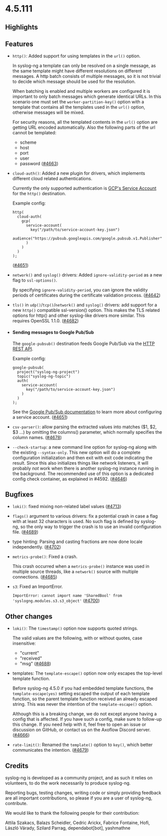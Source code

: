 4.5.111
=======

## Highlights

<Fill this block manually from the blocks below>

## Features

  * `http()`: Added support for using templates in the `url()` option.

    In syslog-ng a template can only be resolved on a single message, as the same
    template might have different resolutions on different messages. A http batch
    consists of multiple messages, so it is not trivial to decide which message should
    be used for the resolution.

    When batching is enabled and multiple workers are configured it is important to
    only batch messages which generate identical URLs. In this scenario one must set
    the `worker-partition-key()` option with a template that contains all the templates
    used in the `url()` option, otherwise messages will be mixed.

    For security reasons, all the templated contents in the `url()` option are getting
    URL encoded automatically. Also the following parts of the url cannot be templated:
      * scheme
      * host
      * port
      * user
      * password
    ([#4663](https://github.com/syslog-ng/syslog-ng/pull/4663))

  * `cloud-auth()`: Added a new plugin for drivers, which implements different cloud related authentications.

    Currently the only supported authentication is [GCP's Service Account](https://cloud.google.com/iam/docs/service-account-overview) for the `http()` destination.

    Example config:
    ```
    http(
      cloud-auth(
        gcp(
          service-account(
            key("/path/to/service-account-key.json")
            audience("https://pubsub.googleapis.com/google.pubsub.v1.Publisher")
          )
        )
      )
    );
    ```
    ([#4651](https://github.com/syslog-ng/syslog-ng/pull/4651))

  * `network()` and `syslog()` drivers: Added `ignore-validity-period` as a new flag to `ssl-options()`.

    By specifying `ignore-validity-period`, you can ignore the validity periods
    of certificates during the certificate validation process.
    ([#4642](https://github.com/syslog-ng/syslog-ng/pull/4642))

  * `tls()` in `udp()`/`tcp()`/`network()` and `syslog()` drivers: add support
    for a new `http()` compatible ssl-version() option. This makes the TLS
    related options for http() and other syslog-like drivers more similar. This
    requires OpenSSL 1.1.0.
    ([#4682](https://github.com/syslog-ng/syslog-ng/pull/4682))

  * #### Sending messages to Google Pub/Sub

    The `google-pubsub()` destination feeds Google Pub/Sub via the [HTTP REST API](https://cloud.google.com/pubsub/docs/reference/rest/v1/projects.topics/publish).

    Example config:
    ```
    google-pubsub(
      project("syslog-ng-project")
      topic("syslog-ng-topic")
      auth(
        service-account(
          key("/path/to/service-account-key.json")
        )
      )
    );
    ```

    See the [Google Pub/Sub documentation](https://cloud.google.com/pubsub/docs/building-pubsub-messaging-system) to learn more about configuring a service account.
    ([#4651](https://github.com/syslog-ng/syslog-ng/pull/4651))

  * `csv-parser()`: allow parsing the extracted values into matches ($1, $2, $3 ...)
    by omitting the columns() parameter, which normally specifies the column
    names.
    ([#4678](https://github.com/syslog-ng/syslog-ng/pull/4678))

  * `--check-startup`: a new command line option for syslog-ng along with the
    existing `--syntax-only`. This new option will do a complete configuration
    initialization and then exit with exit code indicating the result. Since
    this also initializes things like network listeners, it will probably _not_
    work when there is another syslog-ng instance running in the background. The
    recommended use of this option is a dedicated config check container, as
    explained in #4592.
    ([#4646](https://github.com/syslog-ng/syslog-ng/pull/4646))


## Bugfixes

  * `loki()`: fixed mixing non-related label values
    ([#4713](https://github.com/syslog-ng/syslog-ng/pull/4713))

  * `flags()` argument to various drivers: fix a potential crash in case a flag with at least 32 characters is used.
    No such flag is defined by syslog-ng, so the only way to trigger the crash is to use an invalid configuration file.
    ([#4689](https://github.com/syslog-ng/syslog-ng/pull/4689))

  * type hinting: Parsing and casting fractions are now done locale independently.
    ([#4702](https://github.com/syslog-ng/syslog-ng/pull/4702))

  * `metrics-probe()`: Fixed a crash.

    This crash occurred when a `metrics-probe()` instance was used in multiple source threads,
    like a `network()` source with multiple connections.
    ([#4685](https://github.com/syslog-ng/syslog-ng/pull/4685))

  * `s3`: Fixed an ImportError.

    `ImportError: cannot import name 'SharedBool' from 'syslogng.modules.s3.s3_object'`
    ([#4700](https://github.com/syslog-ng/syslog-ng/pull/4700))


## Other changes

  * `loki()`: The `timestamp()` option now supports quoted strings.

    The valid values are the following, with or without quotes, case insensitive:
      * "current"
      * "received"
      * "msg"
    ([#4688](https://github.com/syslog-ng/syslog-ng/pull/4688))

  * templates: The `template-escape()` option now only escapes the top-level template function.

    Before syslog-ng 4.5.0 if you had embedded template functions, the `template-escape(yes)` setting
    escaped the output of each template function, so the parent template function received an
    already escaped string. This was never the intention of the `template-escape()` option.

    Although this is a breaking change, we do not except anyone having a config that is affected.
    If you have such a config, make sure to follow-up this change. If you need help with it, feel
    free to open an issue or discussion on GitHub, or contact us on the Axoflow Discord server.
    ([#4666](https://github.com/syslog-ng/syslog-ng/pull/4666))

  * `rate-limit()`: Renamed the `template()` option to `key()`, which better communicates the intention.
    ([#4679](https://github.com/syslog-ng/syslog-ng/pull/4679))


## Credits

syslog-ng is developed as a community project, and as such it relies
on volunteers, to do the work necessarily to produce syslog-ng.

Reporting bugs, testing changes, writing code or simply providing
feedback are all important contributions, so please if you are a user
of syslog-ng, contribute.

We would like to thank the following people for their contribution:

Attila Szakacs, Balazs Scheidler, Cedric Arickx, Fabrice Fontaine,
Hofi, László Várady, Szilard Parrag, dependabot[bot], yashmathne
